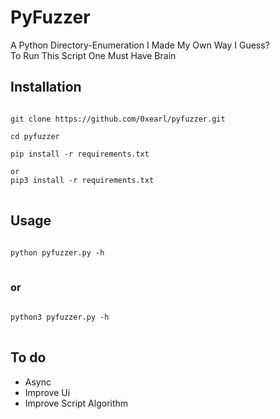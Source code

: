 # PyFuzzer
A Python Directory-Enumeration I Made My Own Way I Guess?<br>
To Run This Script One Must Have Brain<br>
## Installation<br>
<pre>
<code>
git clone https://github.com/0xearl/pyfuzzer.git<br>
cd pyfuzzer<br>
pip install -r requirements.txt<br>
or
pip3 install -r requirements.txt
</code>
</pre>
## Usage<br>
<pre>
<code>
python pyfuzzer.py -h
</code>
</pre>
### or
<pre>
<code>
python3 pyfuzzer.py -h
</code>
</pre>
## To do
* Async
* Improve Ui
* Improve Script Algorithm